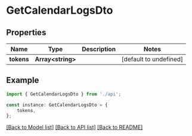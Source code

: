 # GetCalendarLogsDto


## Properties

Name | Type | Description | Notes
------------ | ------------- | ------------- | -------------
**tokens** | **Array&lt;string&gt;** |  | [default to undefined]

## Example

```typescript
import { GetCalendarLogsDto } from './api';

const instance: GetCalendarLogsDto = {
    tokens,
};
```

[[Back to Model list]](../README.md#documentation-for-models) [[Back to API list]](../README.md#documentation-for-api-endpoints) [[Back to README]](../README.md)
